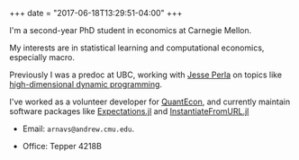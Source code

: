 +++
date = "2017-06-18T13:29:51-04:00"
+++

I'm a second-year PhD student in economics at Carnegie Mellon. 

My interests are in statistical learning and computational economics, especially macro. 

Previously I was a predoc at UBC, working with [Jesse Perla](https://www.jesseperla.com/) on topics like [high-dimensional dynamic programming](https://www.nber.org/papers/w28981).

I've worked as a volunteer developer for [QuantEcon](https://quantecon.org), and currently maintain software packages like [Expectations.jl](https://github.com/QuantEcon/Expectations.jl) and [InstantiateFromURL.jl](https://github.com/QuantEcon/InstantiateFromURL.jl) 

* Email: `arnavs@andrew.cmu.edu`. 

* Office: Tepper 4218B


